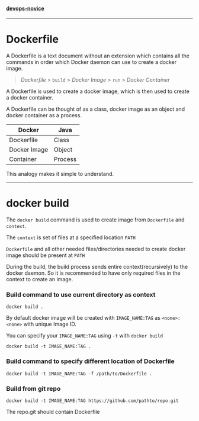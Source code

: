 #### [devops-novice](../README.md)

---

# Dockerfile

A Dockerfile is a text document without an extension which contains all the commands in order which Docker daemon can use to create a docker image.

> *Dockerfile* > `build` > *Docker Image* > `run` > *Docker Container*

A Dockerfile is used to create a docker image, which is then used to create a docker container.

A Dockerfile can be thought of as a class, docker image as an object and docker container as a process.

| Docker        |  Java   |
| ------------- | --------|
| Dockerfile    | Class   |
| Docker Image  | Object  |
| Container     | Process |

This analogy makes it simple to understand.

---

# docker build

The `docker build` command is used to create image from `Dockerfile` and `context`.

The `context` is set of files at a specified location `PATH`

`Dockerfile` and all other needed files/directories needed to create docker image should be present at `PATH`

During the build, the build process sends entire context(recursively) to the docker daemon. So it is recommended to have only required files in the context to create an image.

### Build command to use current directory as context

`docker build .`

By default docker image will be created with `IMAGE_NAME:TAG` as `<none>:<none>` with unique Image ID.

You can specify your `IMAGE_NAME:TAG` using `-t` with `docker build`

`docker build -t IMAGE_NAME:TAG .`

### Build command to specify different location of Dockerfile

`docker build -t IMAGE_NAME:TAG -f /path/to/Dockerfile .`

### Build from git repo

`docker build -t IMAGE_NAME:TAG https://github.com/pathto/repo.git`

The repo.git should contain Dockerfile
